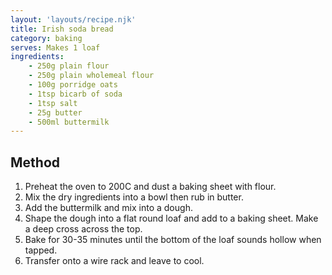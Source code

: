 ```yaml
---
layout: 'layouts/recipe.njk'
title: Irish soda bread
category: baking
serves: Makes 1 loaf
ingredients:
    - 250g plain flour
    - 250g plain wholemeal flour
    - 100g porridge oats
    - 1tsp bicarb of soda
    - 1tsp salt
    - 25g butter
    - 500ml buttermilk
---
```


## Method
1. Preheat the oven to 200C and dust a baking sheet with flour.
2. Mix the dry ingredients into a bowl then rub in butter.
3. Add the buttermilk and mix into a dough.
4. Shape the dough into a flat round loaf and add to a baking sheet. Make a deep cross across the top.
5. Bake for 30-35 minutes until the bottom of the loaf sounds hollow when tapped.
6. Transfer onto a wire rack and leave to cool.
